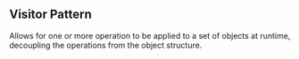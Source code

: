 ## Visitor Pattern

Allows for one or more operation to be applied to a set of objects at runtime, decoupling the operations from the object structure.
